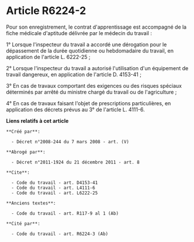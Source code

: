 # Article R6224-2

Pour son enregistrement, le contrat d'apprentissage est accompagné de la fiche médicale d'aptitude délivrée par le médecin du
travail : 

1° Lorsque l'inspecteur du travail a accordé une dérogation pour le dépassement de la durée quotidienne ou hebdomadaire du
travail, en application de l'article L. 6222-25 ; 

2° Lorsque l'inspecteur du travail a autorisé l'utilisation d'un équipement de travail dangereux, en application de l'article
D. 4153-41 ; 

3° En cas de travaux comportant des exigences ou des risques spéciaux déterminés par arrêté du ministre chargé du travail ou
de l'agriculture ; 

4° En cas de travaux faisant l'objet de prescriptions particulières, en application des décrets prévus au 3° de l'article L.
4111-6.

**Liens relatifs à cet article**

	**Créé par**:

	  - Décret n°2008-244 du 7 mars 2008 - art. (V)

	**Abrogé par**:

	  - Décret n°2011-1924 du 21 décembre 2011 - art. 8

	**Cite**:

	  - Code du travail - art. D4153-41
	  - Code du travail - art. L4111-6
	  - Code du travail - art. L6222-25

	**Anciens textes**:

	  - Code du travail - art. R117-9 al 1 (Ab)

	**Cité par**:

	  - Code du travail - art. R6224-3 (Ab)
